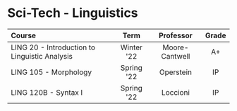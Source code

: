 # Sci-Tech - Linguistics

| Course                                        |    Term    |   Professor    | Grade |
| :-------------------------------------------- | :--------: | :------------: | :---: |
| LING 20 - Introduction to Linguistic Analysis | Winter '22 | Moore-Cantwell |  A+   |
| LING 105 - Morphology                         | Spring '22 |   Operstein    |  IP   |
| LING 120B - Syntax I                          | Spring '22 |    Loccioni    |  IP   |

